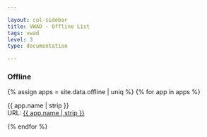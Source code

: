```yaml
---

layout: col-sidebar
title: VWAD - Offline List
tags: vwad
level: 3
type: documentation

---
```


### Offline
{% assign apps = site.data.offline | uniq %}
{% for app in apps %}
<detail>
  <summary> {{ app.name | strip }} </summary>
  URL: <a href="{{ app.url | strip }}"> {{ app.name | strip }} </a>
</detail>

{% endfor %}
